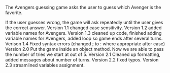 The Avengers guessing game asks the user to guess which Avenger is the favorite.

If the user guesses wrong, the game will ask repeatedly until the user gives the correct answer.
Version 1.1 changed case sensitivity.
Version 1.2 added variable names for Avengers.
Version 1.3 cleaned up code, finished adding variable names for Avengers, added loop so game ends after several turns.
Verison 1.4 Fixed syntax errors (changed ; to : where appropriate after case)
Version 2.0 Put the game inside an object method. Now we are able to pass the number of tries we start at out of 5.
Version 2.1 Cleaned up formatting, added messages about number of turns.
Version 2.2 fixed typos.
Version 2.3 streamlined variables assignment.